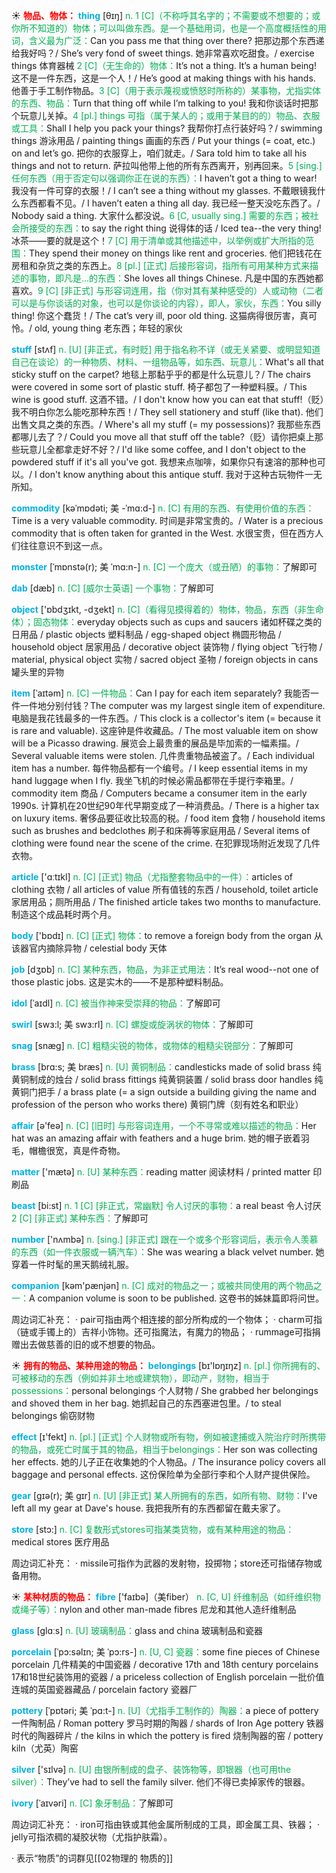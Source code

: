 ☀ <font color="red">**物品、物体：**</font>
<font color="sky blue">**thing**</font> [θɪŋ] 
<font color="#00b050">n. 1 [C]（不称呼其名字的；不需要或不想要的；或你所不知道的）物体；可以叫做东西。是一个基础用词，也是一个高度概括性的用词，含义最为广泛：</font>Can you pass me that thing over there? 把那边那个东西递给我好吗？/ She’s very fond of sweet things. 她非常喜欢吃甜食。/ exercise things 体育器械 <font color="#00b050">2 [C]（无生命的）物体：</font>It’s not a thing. It’s a human being! 这不是一件东西，这是一个人！/ He’s good at making things with his hands. 他善于手工制作物品。<font color="#00b050">3 [C]（用于表示蔑视或愤怒时所称的）某事物，尤指实体的东西、物品：</font>Turn that thing off while I’m talking to you! 我和你谈话时把那个玩意儿关掉。<font color="#00b050">4 [pl.] things 可指（属于某人的；或用于某目的的）物品、衣服或工具：</font>Shall I help you pack your things? 我帮你打点行装好吗？/ swimming things 游泳用品 / painting things 画画的东西 / Put your things (= coat, etc.) on and let’s go. 把你的衣服穿上，咱们就走。/ Sara told him to take all his things and not to return. 萨拉叫他带上他的所有东西离开，别再回来。<font color="#00b050">5 [sing.] 任何东西（用于否定句以强调你正在说的东西）：</font>I haven’t got a thing to wear! 我没有一件可穿的衣服！/ I can’t see a thing without my glasses. 不戴眼镜我什么东西都看不见。/ I haven’t eaten a thing all day. 我已经一整天没吃东西了。/ Nobody said a thing. 大家什么都没说。<font color="#00b050">6 [C, usually sing.] 需要的东西；被社会所接受的东西：</font>to say the right thing 说得体的话 / Iced tea--the very thing! 冰茶——要的就是这个！<font color="#00b050">7 [C] 用于清单或其他描述中，以举例或扩大所指的范围：</font>They spend their money on things like rent and groceries. 他们把钱花在房租和杂货之类的东西上。<font color="#00b050">8 [pl.] [正式] 后接形容词，指所有可用某种方式来描述的事物，即凡是…的东西：</font>She loves all things Chinese. 凡是中国的东西她都喜欢。<font color="#00b050">9 [C] [非正式] 与形容词连用，指（你对其有某种感受的）人或动物（二者可以是与你谈话的对象，也可以是你谈论的内容），即人，家伙，东西：</font>You silly thing! 你这个蠢货！/ The cat’s very ill, poor old thing. 这猫病得很厉害，真可怜。/ old, young thing 老东西；年轻的家伙
             
<font color="sky blue">**stuff**</font> [stʌf]
<font color="#00b050">n. [U] [非正式，有时贬] 用于指名称不详（或无关紧要、或明显知道自己在谈论）的一种物质、材料、一组物品等，如东西、玩意儿：</font>What's all that sticky stuff on the carpet? 地毯上那黏乎乎的都是什么玩意儿？/ The chairs were covered in some sort of plastic stuff. 椅子都包了一种塑料膜。/ This wine is good stuff. 这酒不错。/ I don't know how you can eat that stuff!（贬）我不明白你怎么能吃那种东西！/ They sell stationery and stuff (like that). 他们出售文具之类的东西。/ Where's all my stuff (= my possessions)? 我那些东西都哪儿去了？/ Could you move all that stuff off the table?（贬）请你把桌上那些玩意儿全都拿走好不好？/ I'd like some coffee, and I don't object to the powdered stuff if it's all you've got. 我想来点咖啡，如果你只有速溶的那种也可以。/ I don't know anything about this antique stuff. 我对于这种古玩物件一无所知。         

<font color="sky blue">**commodity**</font> [kəˈmɒdəti; 美 -ˈmɑ:d-]
<font color="#00b050">n. [C] 有用的东西、有使用价值的东西：</font>Time is a very valuable commodity. 时间是非常宝贵的。/ Water is a precious commodity that is often taken for granted in the West. 水很宝贵，但在西方人们往往意识不到这一点。
                      
<font color="sky blue">**monster**</font> [ˈmɒnstə(r); 美 ˈmɑ:n-]
<font color="#00b050">n. [C] 一个庞大（或丑陋）的事物：</font>了解即可

<font color="sky blue">**dab**</font> [dæb]
<font color="#00b050">n. [C] [威尔士英语] 一个事物：</font>了解即可

<font color="sky blue">**object**</font> ['ɒbdʒɪkt, -dʒekt] 
<font color="#00b050">n. [C]（看得见摸得着的）物体，物品，东西（非生命体）；固态物体：</font>everyday objects such as cups and saucers 诸如杯碟之类的日用品 / plastic objects 塑料制品 / egg-shaped object 椭圆形物品 / household object 居家用品 / decorative object 装饰物 / flying object 飞行物 / material, physical object 实物 / sacred object 圣物 / foreign objects in cans 罐头里的异物
           
<font color="sky blue">**item**</font> [ˈaɪtəm]
<font color="#00b050">n. [C] 一件物品：</font>Can I pay for each item separately? 我能否一件一件地分别付钱？The computer was my largest single item of expenditure. 电脑是我花钱最多的一件东西。/ This clock is a collector's item (= because it is rare and valuable). 这座钟是件收藏品。/ The most valuable item on show will be a Picasso drawing. 展览会上最贵重的展品是毕加索的一幅素描。/ Several valuable items were stolen. 几件贵重物品被盗了。/ Each individual item has a number. 每件物品都有一个编号。/ I keep essential items in my hand luggage when I fly. 我坐飞机的时候必需品都带在手提行李箱里。/ commodity item 商品 / Computers became a consumer item in the early 1990s. 计算机在20世纪90年代早期变成了一种消费品。/ There is a higher tax on luxury items. 奢侈品要征收比较高的税。/ food item 食物 / household items such as brushes and bedclothes 刷子和床褥等家庭用品 / Several items of clothing were found near the scene of the crime. 在犯罪现场附近发现了几件衣物。

<font color="sky blue">**article**</font> ['ɑːtɪkl] 
<font color="#00b050">n. [C] [正式] 物品（尤指整套物品中的一件）：</font>articles of clothing 衣物 / all articles of value 所有值钱的东西 / household, toilet article 家居用品；厕所用品 / The finished article takes two months to manufacture. 制造这个成品耗时两个月。

<font color="sky blue">**body**</font> ['bɒdɪ] 
<font color="#00b050">n. [C] [正式] 物体：</font>to remove a foreign body from the organ 从该器官内摘除异物 / celestial body 天体

<font color="sky blue">**job**</font> [dӡɒb] 
<font color="#00b050">n. [C] 某种东西，物品，为非正式用法：</font>It’s real wood--not one of those plastic jobs. 这是实木的——不是那种塑料制品。
           
<font color="sky blue">**idol**</font> [ˈaɪdl]
<font color="#00b050">n. [C] 被当作神来受崇拜的物品：</font>了解即可
           
<font color="sky blue">**swirl**</font> [swɜ:l; 美 swɜ:rl]
<font color="#00b050">n. [C] 螺旋或旋涡状的物体：</font>了解即可
   
<font color="sky blue">**snag**</font> [snæg]
<font color="#00b050">n. [C] 粗糙尖锐的物体，或物体的粗糙尖锐部分：</font>了解即可

<font color="sky blue">**brass**</font> [brɑ:s; 美 bræs]
<font color="#00b050">n. [U] 黄铜制品：</font>candlesticks made of solid brass 纯黄铜制成的烛台 / solid brass fittings 纯黄铜装置 / solid brass door handles 纯黄铜门把手 / a brass plate (= a sign outside a building giving the name and profession of the person who works there) 黄铜门牌（刻有姓名和职业）

<font color="sky blue">**affair**</font> [ə'feə] 
<font color="#00b050">n. [C] [旧时] 与形容词连用，一个不寻常或难以描述的物品：</font>Her hat was an amazing affair with feathers and a huge brim. 她的帽子嵌着羽毛，帽檐很宽，真是件奇物。

<font color="sky blue">**matter**</font> ['mætə] 
<font color="#00b050">n. [U] 某种东西：</font>reading matter 阅读材料 / printed matter 印刷品

<font color="sky blue">**beast**</font> [bi:st] 
<font color="#00b050">n. 1 [C] [非正式，常幽默] 令人讨厌的事物：</font>a real beast 令人讨厌 <font color="#00b050">2 [C] [非正式] 某种东西：</font>了解即可

<font color="sky blue">**number**</font> ['nʌmbə] 
<font color="#00b050">n. [sing.] [非正式] 跟在一个或多个形容词后，表示令人羡慕的东西（如一件衣服或一辆汽车）：</font>She was wearing a black velvet number. 她穿着一件时髦的黑天鹅绒礼服。

<font color="sky blue">**companion**</font> [kəm'pænjən] 
<font color="#00b050">n. [C] 成对的物品之一；或被共同使用的两个物品之一：</font>A companion volume is soon to be published. 这卷书的姊妹篇即将问世。

周边词汇补充：
· pair可指由两个相连接的部分所构成的一个物体；
· charm可指（链或手镯上的）吉祥小饰物。还可指魔法，有魔力的物品；
· rummage可指捐赠出去做慈善的旧的或不想要的物品。

☀ <font color="red">**拥有的物品、某种用途的物品：**</font>
<font color="sky blue">**belongings**</font> [bɪ'lɒŋɪŋz] 
<font color="#00b050">n. [pl.] 你所拥有的、可被移动的东西（例如并非土地或建筑物），即动产，财物，相当于possessions：</font>personal belongings 个人财物 / She grabbed her belongings and shoved them in her bag. 她抓起自己的东西塞进包里。/ to steal belongings 偷窃财物

<font color="sky blue">**effect**</font> [ɪ'fekt] 
<font color="#00b050">n. [pl.] [正式] 个人财物或所有物，例如被逮捕或入院治疗时所携带的物品，或死亡时属于其的物品，相当于belongings：</font>Her son was collecting her effects. 她的儿子正在收集她的个人物品。/ The insurance policy covers all baggage and personal effects. 这份保险单为全部行李和个人财产提供保险。
           
<font color="sky blue">**gear**</font> [gɪə(r); 美 gɪr]
<font color="#00b050">n. [U] [非正式] 某人所拥有的东西，如所有物、财物：</font>I've left all my gear at Dave's house. 我把我所有的东西都留在戴夫家了。
 
<font color="sky blue">**store**</font> [stɔ:] 
<font color="#00b050">n. [C] 复数形式stores可指某类货物，或有某种用途的物品：</font>medical stores 医疗用品

周边词汇补充：
· missile可指作为武器的发射物，投掷物；store还可指储存物或备用物。

☀ <font color="red">**某种材质的物品：**</font>
<font color="sky blue">**fibre**</font> ['faɪbə]（美fiber）
<font color="#00b050">n. [C, U] 纤维制品（如纤维织物或绳子等）：</font>nylon and other man-made fibres 尼龙和其他人造纤维制品

<font color="sky blue">**glass**</font> [ɡlɑːs] 
<font color="#00b050">n. [U] 玻璃制品：</font>glass and china 玻璃制品和瓷器
           
<font color="sky blue">**porcelain**</font> [ˈpɔ:səlɪn; 美 ˈpɔ:rs-]
<font color="#00b050">n. [U, C] 瓷器：</font>some fine pieces of Chinese porcelain 几件精美的中国瓷器 / decorative 17th and 18th century porcelains 17和18世纪装饰用的瓷器 / a priceless collection of English porcelain 一批价值连城的英国瓷器藏品 / porcelain factory 瓷器厂
           
<font color="sky blue">**pottery**</font> [ˈpɒtəri; 美 ˈpɑ:t-]
<font color="#00b050">n. [U]（尤指手工制作的）陶器：</font>a piece of pottery 一件陶制品 / Roman pottery 罗马时期的陶器 / shards of Iron Age pottery 铁器时代的陶器碎片 / the kilns in which the pottery is fired 烧制陶器的窑 / pottery kiln（尤英）陶窑

<font color="sky blue">**silver**</font> ['sɪlvə] 
<font color="#00b050">n. [U] 由银所制成的盘子、装饰物等，即银器（也可用the silver）：</font>They’ve had to sell the family silver. 他们不得已卖掉家传的银器。
           
<font color="sky blue">**ivory**</font> [ˈaɪvəri]
<font color="#00b050">n. [C] 象牙制品：</font>了解即可
 
周边词汇补充：
· iron可指由铁或其他金属所制成的工具，即金属工具、铁器；
· jelly可指浓稠的凝胶状物（尤指护肤霜）。

· 表示“物质”的词群见[[02物理的 物质的]]
